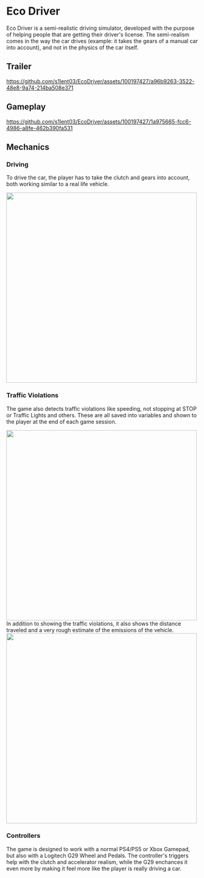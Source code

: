 # Eco Driver

Eco Driver is a semi-realistic driving simulator, developed with the purpose of helping people that are getting their driver's license. The semi-realism comes in the way the car drives (example: it takes the gears of a manual car into account), and not in the physics of the car itself.

## Trailer

https://github.com/s1lent03/EcoDriver/assets/100197427/a96b9263-3522-48e8-9a74-214ba508e371

## Gameplay

https://github.com/s1lent03/EcoDriver/assets/100197427/1a975665-fcc6-4986-a8fe-462b390fa531

## Mechanics

### Driving

To drive the car, the player has to take the clutch and gears into account, both working similar to a real life vehicle.

<img align="center" src="https://github.com/s1lent03/EcoDriver/assets/100197427/e49c31bc-1265-4ac4-847f-ecb7acd32a09" width="500">

### Traffic Violations

The game also detects traffic violations like speeding, not stopping at STOP or Traffic Lights and others. These are all saved into variables and shown to the player at the end of each game session.

<img align="center" src="https://github.com/s1lent03/EcoDriver/assets/100197427/fffe1ccb-5adb-4117-a313-3b6f0fa4cf52" width="500">

<br>
In addition to showing the traffic violations, it also shows the distance traveled and a very rough estimate of the emissions of the vehicle.

<img align="center" src="https://github.com/s1lent03/EcoDriver/assets/100197427/cd3bdf06-2a6b-4bf6-a2f1-a4cbc8753a9d" width="500">

### Controllers

The game is designed to work with a normal PS4/PS5 or Xbox Gamepad, but also with a Logitech G29 Wheel and Pedals. The controller's triggers help with the clutch and accelerator realism, while the G29 enchances it even more by making it feel more like the player is really driving a car.
